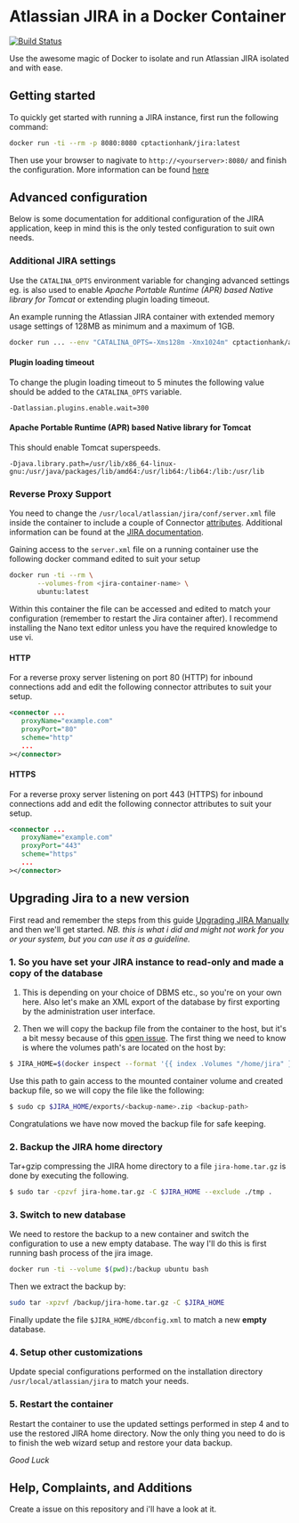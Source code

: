 # Atlassian JIRA in a Docker Container

[![Build Status](https://travis-ci.org/cptactionhank/docker-atlassian-jira.svg?branch=master)](https://travis-ci.org/cptactionhank/docker-atlassian-jira)

Use the awesome magic of Docker to isolate and run Atlassian JIRA isolated and with ease.

## Getting started

To quickly get started with running a JIRA instance, first run the following command:

```bash
docker run -ti --rm -p 8080:8080 cptactionhank/jira:latest
```

Then use your browser to nagivate to `http://<yourserver>:8080/` and finish the configuration. More information can be found [here](https://confluence.atlassian.com/display/JIRA/Running+the+Setup+Wizard)

## Advanced configuration

Below is some documentation for additional configuration of the JIRA application, keep in mind this is the only tested configuration to suit own needs.

### Additional JIRA settings

Use the `CATALINA_OPTS` environment variable for changing advanced settings eg.
is also used to enable _Apache Portable Runtime (APR) based Native library for
Tomcat_ or extending plugin loading timeout.

An example running the Atlassian JIRA container with extended memory usage settings of 128MB as minimum and a maximum of 1GB.

```bash
docker run ... --env "CATALINA_OPTS=-Xms128m -Xmx1024m" cptactionhank/atlassian-jira
```

#### Plugin loading timeout

To change the plugin loading timeout to 5 minutes the following value should be added to the `CATALINA_OPTS` variable.

```
-Datlassian.plugins.enable.wait=300
```

#### Apache Portable Runtime (APR) based Native library for Tomcat

This should enable Tomcat superspeeds.

```
-Djava.library.path=/usr/lib/x86_64-linux-gnu:/usr/java/packages/lib/amd64:/usr/lib64:/lib64:/lib:/usr/lib
```

### Reverse Proxy Support

You need to change the `/usr/local/atlassian/jira/conf/server.xml` file inside the container to include a couple of Connector [attributes](http://tomcat.apache.org/tomcat-8.0-doc/config/http.html#Proxy_Support). Additional information can be found at the [JIRA documentation](https://confluence.atlassian.com/display/JIRA/Integrating+JIRA+with+Apache).

Gaining access to the `server.xml` file on a running container use the following docker command edited to suit your setup

```bash
docker run -ti --rm \
       --volumes-from <jira-container-name> \
       ubuntu:latest
```

Within this container the file can be accessed and edited to match your configuration (remember to restart the Jira container after). I recommend installing the Nano text editor unless you have the required knowledge to use vi.

#### HTTP

For a reverse proxy server listening on port 80 (HTTP) for inbound connections add and edit the following connector attributes to suit your setup.

```xml
<connector ...
   proxyName="example.com"
   proxyPort="80"
   scheme="http"
   ...
></connector>
```

#### HTTPS

For a reverse proxy server listening on port 443 (HTTPS) for inbound connections add and edit the following connector attributes to suit your setup.

```xml
<connector ...
   proxyName="example.com"
   proxyPort="443"
   scheme="https"
   ...
></connector>
```

## Upgrading Jira to a new version

First read and remember the steps from this guide [Upgrading JIRA Manually](https://confluence.atlassian.com/display/JIRA/Upgrading+JIRA+Manually) and then we'll get started. _NB. this is what i did and might not work for you or your system, but you can use it as a guideline._

### 1. So you have set your JIRA instance to read-only and made a copy of the database

1) This is depending on your choice of DBMS etc., so you're on your own here. Also let's make an XML export of the database by first exporting by the administration user interface.

2)  Then we will copy the backup file from the container to the host, but it's a bit messy because of this [open issue](https://github.com/docker/docker/issues/1992). The first thing we need to know is where the volumes path's are located on the host by:

```bash
$ JIRA_HOME=$(docker inspect --format '{{ index .Volumes "/home/jira" }}' <container-name>)
```

Use this path to gain access to the mounted container volume and created backup file, so we will copy the file like the following:

```bash
$ sudo cp $JIRA_HOME/exports/<backup-name>.zip <backup-path>
```

Congratulations we have now moved the backup file for safe keeping.

### 2. Backup the JIRA home directory

Tar+gzip compressing the JIRA home directory to a file `jira-home.tar.gz` is done by executing the following.

```bash
$ sudo tar -cpzvf jira-home.tar.gz -C $JIRA_HOME --exclude ./tmp .
```

### 3. Switch to new database

We need to restore the backup to a new container and switch the configuration to use a new empty database. The way I'll do this is first running bash process of the jira image.

```bash
docker run -ti --volume $(pwd):/backup ubuntu bash
```

Then we extract the backup by:

```bash
sudo tar -xpzvf /backup/jira-home.tar.gz -C $JIRA_HOME
```

Finally update the file `$JIRA_HOME/dbconfig.xml` to match a new __empty__ database.

### 4. Setup other customizations

Update special configurations performed on the installation directory `/usr/local/atlassian/jira` to match your needs.

### 5. Restart the container

Restart the container to use the updated settings performed in step 4 and to use the restored JIRA home directory. Now the only thing you need to do is to finish the web wizard setup and restore your data backup.

*Good Luck*

## Help, Complaints, and Additions
Create a issue on this repository and i'll have a look at it.
